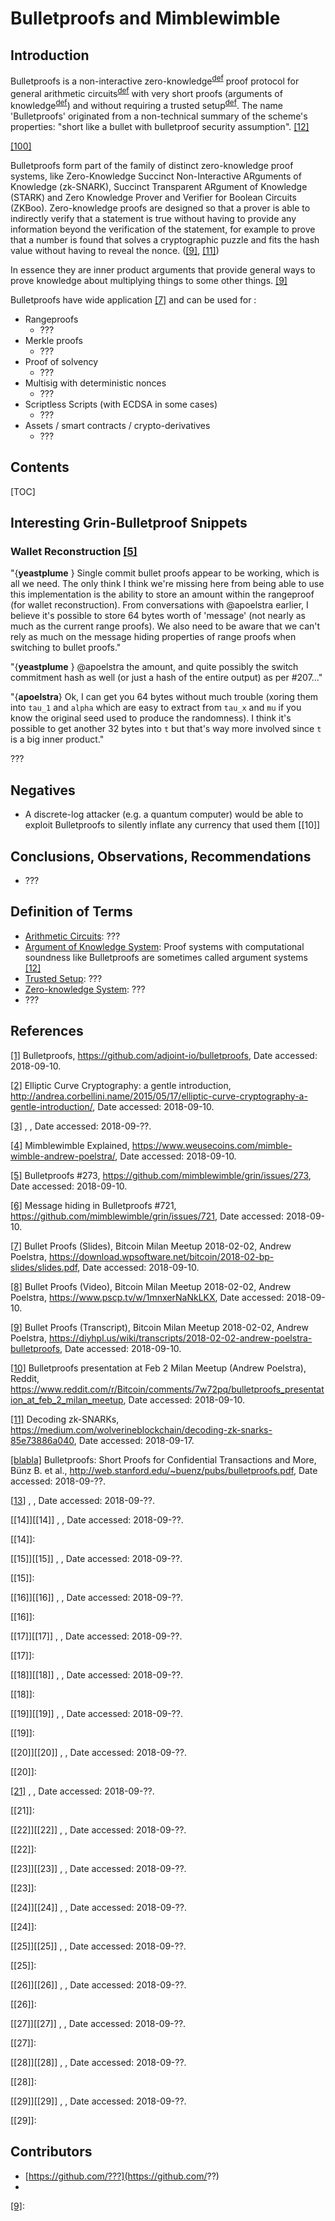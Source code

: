 # Bulletproofs and Mimblewimble

## Introduction

Bulletproofs is a non-interactive zero-knowledge<sup>[def](#zk)</sup> proof protocol for general arithmetic circuits<sup>[def](#ac)</sup> with very short proofs (arguments of knowledge<sup>[def](#afs)</sup>) and without requiring a trusted setup<sup>[def](#ts)</sup>. The name 'Bulletproofs' originated from a non-technical summary of the scheme's properties: "short like a bullet with bulletproof security assumption". [[12]][\[12\]]

[[100]][\[100\]]

[\[100\]]: https:\\www.google.co.za	"Google browse"

Bulletproofs form part of the family of distinct zero-knowledge proof systems, like Zero-Knowledge Succinct Non-Interactive ARguments of Knowledge (zk-SNARK), Succinct Transparent ARgument of Knowledge (STARK) and Zero Knowledge Prover and Verifier for Boolean Circuits (ZKBoo).  Zero-knowledge proofs are designed so that a prover is able to indirectly verify that a statement is true without having to provide any information beyond the verification of the statement, for example to prove that a number is found that solves a cryptographic puzzle and fits the hash value without having to reveal the nonce. ([[9]][\[9\]], [[11]][\[11\]])

In essence they are inner product arguments that provide general ways to prove knowledge about multiplying things to some other things. [[9]][\[9\]]



Bulletproofs have wide application [[7]][\[7\]] and can be used for :

- Rangeproofs
  - ???
- Merkle proofs
  - ???
- Proof of solvency
  - ???
- Multisig with deterministic nonces
  - ???
- Scriptless Scripts (with ECDSA in some cases)
  - ???
- Assets / smart contracts / crypto-derivatives
  - ???



## Contents

[TOC]





## Interesting Grin-Bulletproof Snippets

### Wallet Reconstruction [[5]][\[5\]]

"{**yeastplume** } Single commit bullet proofs appear to be working, which is all we need. The only think I think we're missing here from being able to use this implementation is the ability to store an amount within the rangeproof (for wallet reconstruction). From conversations with @apoelstra earlier, I believe it's possible to store 64 bytes worth of 'message' (not nearly as much as the current range proofs). We also need to be aware that we can't rely as much on the message hiding properties of range proofs when switching to bullet proofs."

"{**yeastplume** } @apoelstra the amount, and quite possibly the switch commitment hash as well (or just a hash of the entire output) as per #207..."

"{**apoelstra**} Ok, I can get you 64 bytes without much trouble (xoring them into `tau_1` and `alpha` which are easy to extract from `tau_x` and `mu` if you know the original seed used to produce the randomness). I think it's possible to get another 32 bytes into `t` but that's way more involved since `t` is a big inner product." 

???

## Negatives

- A discrete-log attacker (e.g. a quantum computer) would be able to exploit Bulletproofs to silently inflate any currency that used them [[10]]

## Conclusions, Observations, Recommendations

- ???

## <a name="Definition_of_Terms"> </a>Definition of Terms

- <u>Arithmetic Circuits</u>:<a name="ac"> </a>???
- <u>Argument of Knowledge System</u>:<a name="afs"> </a>Proof systems with computational soundness like Bulletproofs are sometimes called argument systems [[12]][\[12\]]
- <u>Trusted Setup</u>:<a name="ts"> </a>???
- <u>Zero-knowledge System</u>:<a name="zk"> </a>???
- ???

## References

[[1]][\[1\]] Bulletproofs, https://github.com/adjoint-io/bulletproofs, Date accessed: 2018-09-10.

[\[1\]]: https://github.com/adjoint-io/bulletproofs "Bulletproofs"

[[2]][\[2\]] Elliptic Curve Cryptography: a gentle introduction, http://andrea.corbellini.name/2015/05/17/elliptic-curve-cryptography-a-gentle-introduction/, Date accessed: 2018-09-10.

[\[2\]]: http://andrea.corbellini.name/2015/05/17/elliptic-curve-cryptography-a-gentle-introduction "Elliptic Curve Cryptography: a gentle introduction"

[[3]][\[3\]]  ,  , Date accessed: 2018-09-??. 

[\[3\]]: ???	"???"

[[4]][\[4\]] Mimblewimble Explained, https://www.weusecoins.com/mimble-wimble-andrew-poelstra/, Date accessed: 2018-09-10.

[\[4\]]: https://www.weusecoins.com/mimble-wimble-andrew-poelstra	"Mimblewimble Explained"

[[5]][\[5\]] Bulletproofs #273, https://github.com/mimblewimble/grin/issues/273, Date  accessed: 2018-09-10.

[\[5\]]: https://github.com/mimblewimble/grin/issues/273	"Bulletproofs #273"

[[6]][\[6\]] Message hiding in Bulletproofs #721, https://github.com/mimblewimble/grin/issues/721, Date accessed: 2018-09-10.

[\[6\]]: https://github.com/mimblewimble/grin/issues/721	"Message hiding in Bulletproofs #721"

[[7]][\[7\]] Bullet Proofs (Slides), Bitcoin Milan Meetup 2018-02-02, Andrew Poelstra, https://download.wpsoftware.net/bitcoin/2018-02-bp-slides/slides.pdf, Date accessed: 2018-09-10.

[\[7\]]: https://download.wpsoftware.net/bitcoin/2018-02-bp-slides/slides.pdf "Bullet Proofs (Slides), Bitcoin Milan Meetup 2018-02-02, Andrew Poelstra"

[[8]][\[8\]] Bullet Proofs (Video), Bitcoin Milan Meetup 2018-02-02, Andrew Poelstra, https://www.pscp.tv/w/1mnxerNaNkLKX, Date accessed: 2018-09-10.

[\[8\]]: https://www.pscp.tv/w/1mnxerNaNkLKX	"Bullet Proofs (Video), Bitcoin Milan Meetup 2018-02-02, Andrew Poelstra"

[[9]][\[9\]] Bullet Proofs (Transcript), Bitcoin Milan Meetup 2018-02-02, Andrew Poelstra, https://diyhpl.us/wiki/transcripts/2018-02-02-andrew-poelstra-bulletproofs, Date accessed: 2018-09-10.

[\[9\]]: https://diyhpl.us/wiki/transcripts/2018-02-02-andrew-poelstra-bulletproofs "Bullet Proofs (Transcript), Bitcoin Milan Meetup 2018-02-02"

[[10]][\[10\]] Bulletproofs presentation at Feb 2 Milan Meetup (Andrew Poelstra), Reddit, https://www.reddit.com/r/Bitcoin/comments/7w72pq/bulletproofs_presentation_at_feb_2_milan_meetup, Date accessed: 2018-09-10.

[\[10\]]: https://www.reddit.com/r/Bitcoin/comments/7w72pq/bulletproofs_presentation_at_feb_2_milan_meetup	"Bulletproofs presentation at Feb 2 Milan Meetup (Andrew Poelstra), Reddit"

[[11]][\[11\]] Decoding zk-SNARKs, https://medium.com/wolverineblockchain/decoding-zk-snarks-85e73886a040, Date accessed: 2018-09-17.

[\[11\]]: https://medium.com/wolverineblockchain/decoding-zk-snarks-85e73886a040	"Decoding zk-SNARKs"

[[blabla]][\[12\]] Bulletproofs: Short Proofs for Confidential Transactions and More, Bünz B. et al., http://web.stanford.edu/~buenz/pubs/bulletproofs.pdf, Date accessed: 2018-09-??.

[\[12\]]: http://web.stanford.edu/~buenz/pubs/bulletproofs.pdf	"Bulletproofs: Short Proofs for Confidential Transactions and More, Bünz B. et al"

[[13]] , , Date accessed: 2018-09-??.

[13]: https://www.google.co.za "Google test"

[[14]][\[14\]] , , Date accessed: 2018-09-??.

[\[14\]]: 

[[15]][\[15\]] , , Date accessed: 2018-09-??.

[\[15\]]: 

[[16]][\[16\]] , , Date accessed: 2018-09-??.

[\[16\]]: 

[[17]][\[17\]] , , Date accessed: 2018-09-??.

[\[17\]]: 

[[18]][\[18\]] , , Date accessed: 2018-09-??.

[\[18\]]: 

[[19]][\[19\]] , , Date accessed: 2018-09-??.

[\[19\]]: 

[[20]][\[20\]] , , Date accessed: 2018-09-??.

[\[20\]]: 

[[21]][\[2\]] , , Date accessed: 2018-09-??.

[\[21\]]: 

[[22]][\[22\]] , , Date accessed: 2018-09-??.

[\[22\]]: 

[[23]][\[23\]] , , Date accessed: 2018-09-??.

[\[23\]]: 

[[24]][\[24\]] , , Date accessed: 2018-09-??.

[\[24\]]: 

[[25]][\[25\]] , , Date accessed: 2018-09-??.

[\[25\]]: 

[[26]][\[26\]] , , Date accessed: 2018-09-??.

[\[26\]]: 

[[27]][\[27\]] , , Date accessed: 2018-09-??.

[\[27\]]: 

[[28]][\[28\]] , , Date accessed: 2018-09-??.

[\[28\]]: 

[[29]][\[29\]] , , Date accessed: 2018-09-??.

[\[29\]]: 

## Contributors

- [https://github.com/???](https://github.com/??)
- 

[\[12\]]: 
[\[9\]]: 

[\[1\]]: 
[\[100\]]: 

[\[9\]]: 